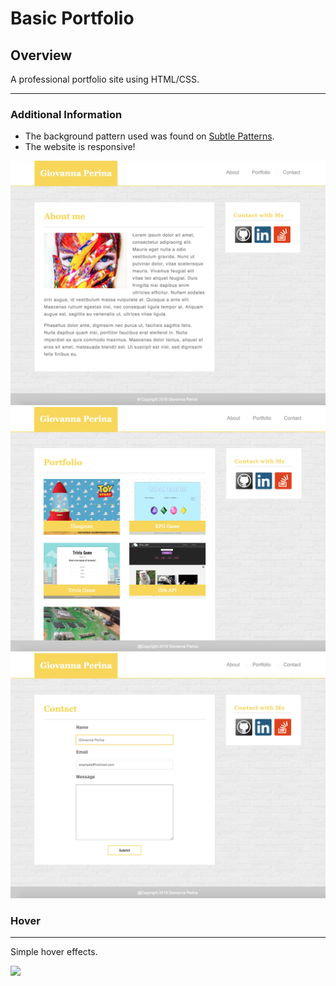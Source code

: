 # Basic Portfolio


##  Overview

A professional portfolio site using HTML/CSS.

---
### Additional Information
- The background pattern used was found on [Subtle Patterns](https://www.toptal.com/designers/subtlepatterns/). 
- The website is responsive!


![mainPage](assets/images/mainPage.png)
![portfolioPage](assets/images/portfolioPage.png)
![ContactPage](assets/images/contactPage.png)

### Hover 
---
Simple hover effects.
<!-- ![hoverEffects](assets/images/hover1.gif width="100px") -->
<img src="assets/images/hover1.gif"  width="500"/>
